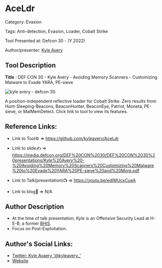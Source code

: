 # AceLdr

Category: Evasion

Tags: Anti-detection, Evasion, Loader, Cobalt Strike

Tool Presented at: Defcon 30 - (Y.2022)

Author/presenter: [Kyle Avery](https://twitter.com/kyleavery_)

## Tool Description

**Title** : DEF CON 30 - Kyle Avery - Avoiding Memory Scanners - Customizing Malware to Evade YARA, PE-sieve

![kyle avery - defcon 30](https://github.com/DefconParrot/DefconArsenalTools/assets/30528167/a964c956-f0ba-40f3-90ba-6fd7ead094ae)

A position-independent reflective loader for Cobalt Strike. Zero results from Hunt-Sleeping-Beacons, BeaconHunter, BeaconEye, Patriot, Moneta, PE-sieve, or MalMemDetect. Click link to tool to view its features.

## Reference Links:

- Link to Tool⚙️ => https://github.com/kyleavery/AceLdr

- Link to slide✍️ => https://media.defcon.org/DEF%20CON%2030/DEF%20CON%2030%20presentations/Kyle%20Avery%20-%20Avoiding%20Memory%20Scanners%20Customizing%20Malware%20to%20Evade%20YARA%20PE-sieve%20and%20More.pdf

- Link to Talk(presentation)📺 => https://youtu.be/edIMUcxCueA

- Link to blog🧾 => N/A

## Author Description

- At the time of talk presentation, _Kyle_ is an Offensive Security Lead at H-E-B, a former [BHIS](https://www.blackhillsinfosec.com/).
- Focus on Post-Exploitation.

## Author's Social Links:

- [Twitter: Kyle Avaery '@kyleavery\_'](https://twitter.com/kyleavery_)
- [Website](http://kyleavery.com)
